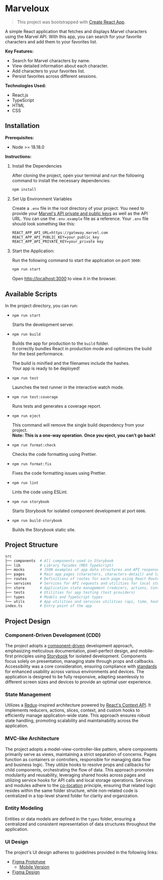 # Marveloux

> This project was bootstrapped with [Create React App](https://github.com/facebook/create-react-app).

A simple React application that fetches and displays Marvel characters using the Marvel API. With this app, you can search for your favorite characters and add them to your favorites list.

**Key Features:**

- Search for Marvel characters by name.
- View detailed information about each character.
- Add characters to your favorites list.
- Persist favorites across different sessions.

**Technologies Used:**

- React.js
- TypeScript
- HTML
- CSS

## Installation

**Prerequisites:**

- Node >= 18.18.0

**Instructions:**

1. Install the Dependencies

   After cloning the project, open your terminal and run the following command to install the necessary dependencies:

   ```sh
   npm install
   ```

2. Set Up Environment Variables

   Create a `.env` file in the root directory of your project. You need to provide your [Marvel's API private and public keys](https://developer.marvel.com/documentation/getting_started) as well as the API URL. You can use the `.env.example` file as a reference. Your `.env` file should look something like this:

   ```txt
   REACT_APP_API_URL=https://gateway.marvel.com
   REACT_APP_API_PUBLIC_KEY=your_public_key
   REACT_APP_API_PRIVATE_KEY=your_private key
   ```

3. Start the Application:

   Run the following command to start the application on port `3000`:

   ```sh
   npm run start
   ```

   Open [http://localhost:3000](http://localhost:3000) to view it in the browser.

## Available Scripts

In the project directory, you can run:

- `npm run start`

  Starts the development server.

- `npm run build`

  Builds the app for production to the `build` folder.\
  It correctly bundles React in production mode and optimizes the build for the best performance.

  The build is minified and the filenames include the hashes.\
  Your app is ready to be deployed!

- `npm run test`

  Launches the test runner in the interactive watch mode.

- `npm run test:coverage`

  Runs tests and generates a coverage report.

- `npm run eject`

  This command will remove the single build dependency from your project.\
  **Note: This is a one-way operation. Once you eject, you can’t go back!**

- `npm run format:check`

  Checks the code formatting using Prettier.

- `npm run format:fix`

  Fixes the code formatting issues using Prettier.

- `npm run lint`

  Lints the code using ESLint.

- `npm run storybook`

  Starts Storybook for isolated component development at port `6006`.

- `npm run build-storybook`

  Builds the Storybook static site.

## Project Structure

```graphql
src
├── components  # All components used in Storybook
├── lib         # Library facades (MD5 TypeScript)
├── mocks       # JSON examples of app data structures and API responses
├── pages       # Main app pages (characters, characters-detail) and layout
├── routes      # Definitions of routes for each page using React Router DOM
├── services    # Services for API requests and utilities for local storage
├── store       # Application state management (reducers, actions, Context API)
├── tests       # Utilities for app testing (test providers)
├── types       # Models and TypeScript types
└── utils       # App utilities and services utilities (api, time, hashing)
index.ts        # Entry point of the app

```

## Project Design

### Component-Driven Development (CDD)

The project adopts a [component-driven](https://www.componentdriven.org/) development approach, emphasizing meticulous documentation, pixel-perfect design, and mobile-first principles using [Storybook](https://storybook.js.org/) for isolated development. Components focus solely on presentation, managing state through props and callbacks. Accessibility was a core consideration, ensuring compliance with [standards](https://www.w3.org/WAI/standards-guidelines/aria/) for enhanced usability across various environments and devices. The application is designed to be fully responsive, adapting seamlessly to different screen sizes and devices to provide an optimal user experience.

### State Management

Utilizes a [Redux](https://redux.js.org/)-inspired architecture powered by [React's Context API](https://react.dev/learn/scaling-up-with-reducer-and-context). It implements reducers, actions, slices, context, and custom hooks to efficiently manage application-wide state. This approach ensures robust state handling, promoting scalability and maintainability across the application.

### MVC-like Architecture

The project adopts a model-view-controller-like pattern, where components primarily serve as views, maintaining a strict separation of concerns. Pages function as containers or controllers, responsible for managing data flow and business logic. They utilize hooks to resolve props and callbacks for child components, orchestrating the flow of data. This approach promotes modularity and reusability, leveraging shared hooks across pages and utilizing service hooks for API calls and local storage operations. Services and modules adhere to the [co-location](https://kentcdodds.com/blog/colocation) principle, ensuring that related logic resides within the same folder structure, while non-related code is centralized in a top-level shared folder for clarity and organization.

### Entity Modeling

Entities or data models are defined in the `types` folder, ensuring a centralized and consistent representation of data structures throughout the application.

### UI Design

The project's UI design adheres to guidelines provided in the following links:

- [Figma Prototype](https://www.figma.com/proto/HkJ6yO2kSh0WdL7wlHdDF1/Labs-%2F-Zara-Web-Challenge?node-id=232-6395&source=email_invite&starting-point-node-id=232%3A6632&show-proto-sidebar=1&t=eh7O51J2iT7eLW2N-1)
  - [Mobile Version](https://www.figma.com/proto/HkJ6yO2kSh0WdL7wlHdDF1/Labs-%2F-Zara-Web-Challenge?node-id=217-3484&source=email_invite&starting-point-node-id=228%3A5703&show-proto-sidebar=1&t=eh7O51J2iT7eLW2N-1)
- [Figma Design](https://www.figma.com/design/HkJ6yO2kSh0WdL7wlHdDF1/Labs-%2F-Zara-Web-Challenge?node-id=0-1&t=qisMrTrpHFNlrtie-1)
